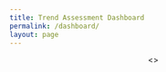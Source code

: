 ```yaml
---
title: Trend Assessment Dashboard
permalink: /dashboard/
layout: page
---
```


<script type="module" src="https://public.tableau.com/javascripts/api/tableau.embedding.3.latest.min.js" ></script>
<div style="align-items: center; display: flex; justify-content: center;" >
 < <tableau-viz hide-tabs="" id="tableauViz" src="https://public.tableau.com/views/SDG-ARM-2024/Story1?" hide-tabs="true", toolbar="hidden", height="1200px", width="1200px" > >
  </tableau-viz>
</div>

